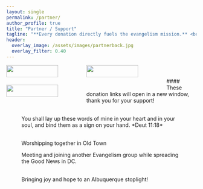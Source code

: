 ```yaml
---
layout: single
permalink: /partner/
author_profile: true
title: "Partner / Support"
tagline: "**Every donation directly fuels the evangelism mission.** <br>Your generous support helps provide Bibles, gospel tracts, travel expenses, care packages for the homeless, and essential outreach supplies—ensuring the message of salvation can go farther and touch more lives."
header:
  overlay_image: /assets/images/partnerback.jpg
  overlay_filter: 0.40
---
```


<div class="image123">
    <div style="float:left;margin-right:75px;margin-bottom:20px;">
        <a href="https://paypal.me/veronicadconner" target="_blank"><img src="{{ site.url }}{{ site.baseurl }}/assets/images/paypal.png" height="32" width="137" /></a>
    </div>
    <div style="float:left;margin-right:75px;margin-bottom:20px;">
        <a href="https://cash.app/$veronicadconner" target="_blank"><img src="{{ site.url }}{{ site.baseurl }}/assets/images/cashapp.png" height="32" width="137"  /></a>
    </div>
    <div style="float:left;margin-right:75px;margin-bottom:20px;">
        <a href="https://venmo.com/Veronica-Conner-2" target="_blank"><img src="{{ site.url }}{{ site.baseurl }}/assets/images/venmo.png" height="32" width="137"  /></a>
    </div>
</div>
<br><br>
#### These donation links will open in a new window, thank you for your support!

<figure class="third">
	<img src="{{ site.url }}{{ site.baseurl }}/assets/images/messagecards.jpg" alt="">
	<img src="{{ site.url }}{{ site.baseurl }}/assets/images/jesussaves.jpg" alt="">
	<img src="{{ site.url }}{{ site.baseurl }}/assets/images/braceletbump.jpg" alt="">
	<figcaption>You shall lay up these words of mine in your heart and in your soul, and bind them as a sign on your hand. *Deut 11:18*</figcaption>
</figure>

<figure class="half">
	<img src="{{ site.url }}{{ site.baseurl }}/assets/images/oldtown1.jpg" alt="">
	<img src="{{ site.url }}{{ site.baseurl }}/assets/images/oldtown2.jpg" alt="">
	<figcaption>Worshipping together in Old Town</figcaption>
</figure>

<figure>
<img src="{{ site.url }}{{ site.baseurl }}/assets/images/dcgroup1.jpg" alt="">
<figcaption>Meeting and joining another Evangelism group while spreading the Good News in DC.</figcaption>
</figure>

<figure class="third">
	<img src="{{ site.url }}{{ site.baseurl }}/assets/images/stoplight4.jpg" alt="">
	<img src="{{ site.url }}{{ site.baseurl }}/assets/images/stoplight2.jpg" alt="">
	<img src="{{ site.url }}{{ site.baseurl }}/assets/images/stoplight3.jpg" alt="">
	<figcaption>Bringing joy and hope to an Albuquerque stoplight!</figcaption>
</figure>